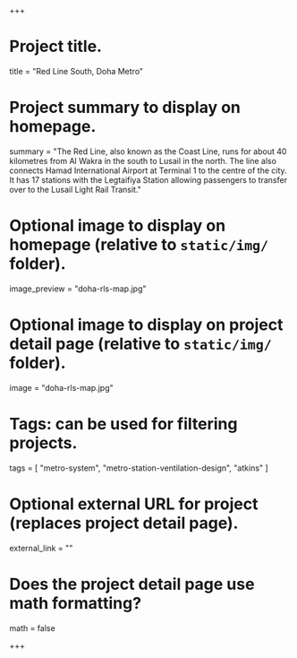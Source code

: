 +++
# Project title.
title = "Red Line South, Doha Metro"

# Project summary to display on homepage.
summary = "The Red Line, also known as the Coast Line, runs for about 40 kilometres from Al Wakra in the south to Lusail in the north. The line also connects Hamad International Airport at Terminal 1 to the centre of the city. It has 17 stations with the Legtaifiya Station allowing passengers to transfer over to the Lusail Light Rail Transit."

# Optional image to display on homepage (relative to `static/img/` folder).
image_preview = "doha-rls-map.jpg"

# Optional image to display on project detail page (relative to `static/img/` folder).
image = "doha-rls-map.jpg"

# Tags: can be used for filtering projects.
tags = [
    "metro-system",
    "metro-station-ventilation-design",
    "atkins"
]

# Optional external URL for project (replaces project detail page).
external_link = ""

# Does the project detail page use math formatting?
math = false

+++

